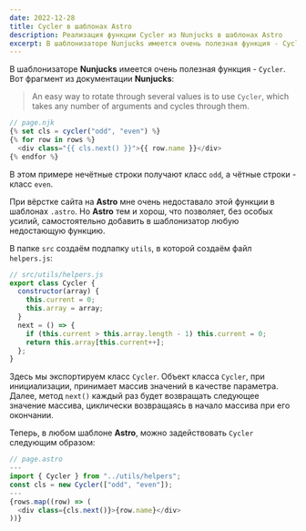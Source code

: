 ```yaml
---
date: 2022-12-28
title: Cycler в шаблонах Astro
description: Реализация функции Cycler из Nunjucks в шаблонах Astro
excerpt: В шаблонизаторе Nunjucks имеется очень полезная функция - Cycler. При вёрстке сайта на Astro мне очень недоставало этой функции в шаблонах .astro. Но Astro тем и хорош, что позволяет, без особых усилий, самостоятельно добавить в шаблонизатор любую недостающую функцию...
---
```


В шаблонизаторе **Nunjucks** имеется очень полезная функция - `Cycler`. Вот фрагмент из документации **Nunjucks**:

> An easy way to rotate through several values is to use `Cycler`, which takes any number of arguments and cycles through them.

```js
// page.njk
{% set cls = cycler("odd", "even") %}
{% for row in rows %}
  <div class="{{ cls.next() }}">{{ row.name }}</div>
{% endfor %}
```

В этом примере нечётные строки получают класс `odd`, а чётные строки - класс `even`.

При вёрстке сайта на **Astro** мне очень недоставало этой функции в шаблонах `.astro`. Но **Astro** тем и хорош, что позволяет, без особых усилий, самостоятельно добавить в шаблонизатор любую недостающую функцию.

В папке `src` создаём подпапку `utils`, в которой создаём файл `helpers.js`:

```js
// src/utils/helpers.js
export class Cycler {
  constructor(array) {
    this.current = 0;
    this.array = array;
  }
  next = () => {
    if (this.current > this.array.length - 1) this.current = 0;
    return this.array[this.current++];
  };
}
```

Здесь мы экспортируем класс `Cycler`. Объект класса `Cycler`, при инициализации, принимает массив значений в качестве параметра. Далее, метод `next()` каждый раз будет возвращать следующее значение массива, циклически возвращаясь в начало массива при его окончании.

Теперь, в любом шаблоне **Astro**, можно задействовать `Cycler` следующим образом:

```js
// page.astro
---
import { Cycler } from "../utils/helpers";
const cls = new Cycler(["odd", "even"]);
---
{rows.map((row) => (
  <div class={cls.next()}>{row.name}</div>
))}
```

